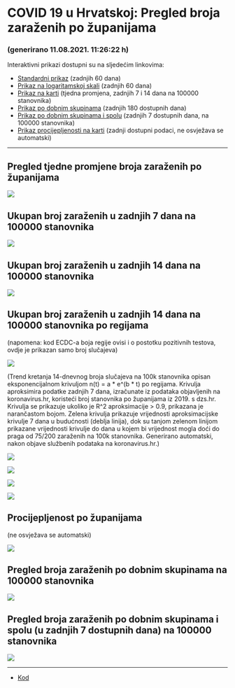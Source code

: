 # COVID 19 u Hrvatskoj: Pregled broja zaraženih po županijama

### (generirano 11.08.2021. 11:26:22 h)

Interaktivni prikazi dostupni su na sljedećim linkovima:

- [Standardni prikaz](html/index.html) (zadnjih 60 dana)
- [Prikaz na logaritamskoj skali](html/index_log.html) (zadnjih 60 dana)
- [Prikaz na karti](html/index_map.html) (tjedna promjena, zadnjih 7 i 14 dana na 100000 stanovnika)
- [Prikaz po dobnim skupinama](html/index_per_age.html) (zadnjih 180 dostupnih dana)
- [Prikaz po dobnim skupinama i spolu](html/index_pyramid.html) (zadnjih 7 dostupnih dana, na 100000 stanovnika)
- [Prikaz procijepljenosti na karti](html/index_vaccination.html) (zadnji dostupni podaci, ne osvježava se automatski)

-----

## Pregled tjedne promjene broja zaraženih po županijama

![](img/2021_08_10_map.png)

## Ukupan broj zaraženih u zadnjih 7 dana na 100000 stanovnika

![](img/2021_08_10_map_7_day_per_100k.png)

## Ukupan broj zaraženih u zadnjih 14 dana na 100000 stanovnika

![](img/2021_08_10_map_14_day_per_100k.png)

## Ukupan broj zaraženih u zadnjih 14 dana na 100000 stanovnika po regijama

(napomena: kod ECDC-a boja regije ovisi i o postotku pozitivnih testova, ovdje je prikazan samo broj slučajeva)

![](img/2021_08_10_map_14_day_per_100k_region.png)

(Trend kretanja 14-dnevnog broja slučajeva na 100k stanovnika opisan eksponencijalnom krivuljom n(t) = a * e^(b * t) po regijama. Krivulja aproksimira podatke zadnjih 7 dana, izračunate iz podataka objavljenih na koronavirus.hr, koristeći broj stanovnika po županijama iz 2019. s dzs.hr. Krivulja se prikazuje ukoliko je R^2 aproksimacije > 0.9, prikazana je narančastom bojom. Zelena krivulja prikazuje vrijednosti aproksimacijske krivulje 7 dana u budućnosti (deblja linija), dok su tanjom zelenom linijom prikazane vrijednosti krivulje do dana u kojem bi vrijednost mogla doći do praga od 75/200 zaraženih na 100k stanovnika. Generirano automatski, nakon objave službenih podataka na koronavirus.hr.)

![](img/2021_08_10_current_Jadranska_Hrvatska.png)

![](img/2021_08_10_current_Panonska_Hrvatska.png)

![](img/2021_08_10_current_Grad_Zagreb.png)

![](img/2021_08_10_current_Sjeverna_Hrvatska.png)

## Procijepljenost po županijama

(ne osvježava se automatski)

![](img/2021_08_10_vaccination.png)

## Pregled broja zaraženih po dobnim skupinama na 100000 stanovnika

![](img/2021_08_10_per_age_group.png)

## Pregled broja zaraženih po dobnim skupinama i spolu (u zadnjih 7 dostupnih dana) na 100000 stanovnika

![](img/2021_08_10_pyramid.png)

-----

- [Kod](https://github.com/ppalasek/covid_plots_croatia)

